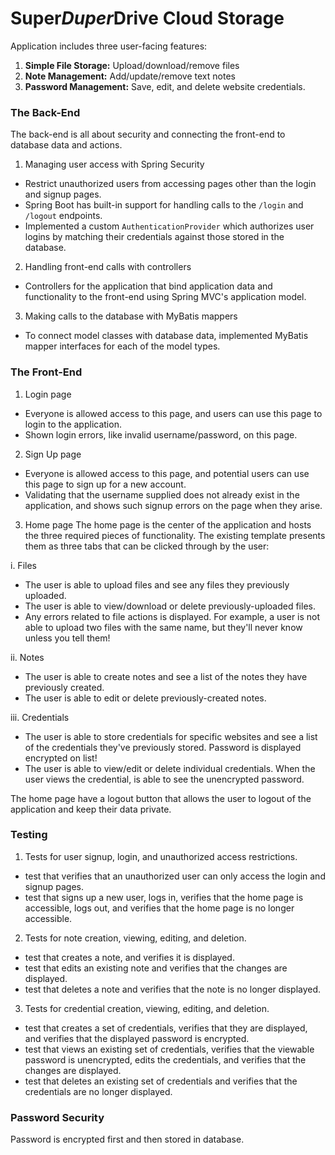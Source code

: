 # Super*Duper*Drive Cloud Storage
Application includes three user-facing features:

1. **Simple File Storage:** Upload/download/remove files
2. **Note Management:** Add/update/remove text notes
3. **Password Management:** Save, edit, and delete website credentials.  


### The Back-End
The back-end is all about security and connecting the front-end to database data and actions. 

1. Managing user access with Spring Security
 - Restrict unauthorized users from accessing pages other than the login and signup pages.
 - Spring Boot has built-in support for handling calls to the `/login` and `/logout` endpoints. 
 - Implemented a custom `AuthenticationProvider` which authorizes user logins by matching their credentials against those stored in the database.  


2. Handling front-end calls with controllers
 - Controllers for the application that bind application data and functionality to the front-end using Spring MVC's application model.


3. Making calls to the database with MyBatis mappers
 - To connect  model classes with database data, implemented MyBatis mapper interfaces for each of the model types. 

### The Front-End

1. Login page
 - Everyone is allowed access to this page, and users can use this page to login to the application. 
 - Shown login errors, like invalid username/password, on this page. 


2. Sign Up page
 - Everyone is allowed access to this page, and potential users can use this page to sign up for a new account. 
 - Validating that the username supplied does not already exist in the application, and shows such signup errors on the page when they arise.


3. Home page
The home page is the center of the application and hosts the three required pieces of functionality. The existing template presents them as three tabs that can be clicked through by the user:


 i. Files
  - The user is able to upload files and see any files they previously uploaded.
  - The user is able to view/download or delete previously-uploaded files.
  - Any errors related to file actions is displayed. For example, a user is not able to upload two files with the same name, but they'll never know unless you tell them!


 ii. Notes
  - The user is able to create notes and see a list of the notes they have previously created.
  - The user is able to edit or delete previously-created notes.

 iii. Credentials
 - The user is able to store credentials for specific websites and see a list of the credentials they've previously stored. Password is displayed encrypted on list!
 - The user is able to view/edit or delete individual credentials. When the user views the credential, is able to see the unencrypted password.

The home page have a logout button that allows the user to logout of the application and keep their data private.

### Testing

1.  Tests for user signup, login, and unauthorized access restrictions.
 - test that verifies that an unauthorized user can only access the login and signup pages.
 - test that signs up a new user, logs in, verifies that the home page is accessible, logs out, and verifies that the home page is no longer accessible. 


2. Tests for note creation, viewing, editing, and deletion.
 - test that creates a note, and verifies it is displayed.
 - test that edits an existing note and verifies that the changes are displayed.
 - test that deletes a note and verifies that the note is no longer displayed.


3. Tests for credential creation, viewing, editing, and deletion.
 - test that creates a set of credentials, verifies that they are displayed, and verifies that the displayed password is encrypted.
 - test that views an existing set of credentials, verifies that the viewable password is unencrypted, edits the credentials, and verifies that the changes are displayed.
 - test that deletes an existing set of credentials and verifies that the credentials are no longer displayed.


### Password Security
Password is encrypted first and then stored in database.


